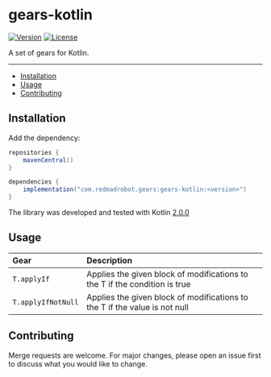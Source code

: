 # gears-kotlin

[![Version](https://img.shields.io/maven-central/v/com.redmadrobot.gears/gears-kotlin?style=flat-square)][mavenCentral]
[![License](https://img.shields.io/github/license/RedMadRobot/gears-android?style=flat-square)][license]

A set of gears for Kotlin.

---
<!-- START doctoc generated TOC please keep comment here to allow auto update -->
<!-- DON'T EDIT THIS SECTION, INSTEAD RE-RUN doctoc TO UPDATE -->

- [Installation](#installation)
- [Usage](#usage)
- [Contributing](#contributing)

<!-- END doctoc generated TOC please keep comment here to allow auto update -->

## Installation

Add the dependency:
```groovy
repositories {
    mavenCentral()
}

dependencies {
    implementation("com.redmadrobot.gears:gears-kotlin:<version>")
}
```

The library was developed and tested with Kotlin [2.0.0](https://github.com/JetBrains/kotlin/releases/tag/v2.0.0)

## Usage

| Gear                   | Description                                                                                  |
|:-----------------------|:---------------------------------------------------------------------------------------------|
| `T.applyIf`            | Applies the given block of modifications to the T if the condition is true                   |
| `T.applyIfNotNull`     | Applies the given block of modifications to the T if the value is not null                   |

## Contributing

Merge requests are welcome.
For major changes, please open an issue first to discuss what you would like to change.


[mavenCentral]: https://central.sonatype.com/artifact/com.redmadrobot.gears/gears-kotlin
[license]: ../../LICENSE
